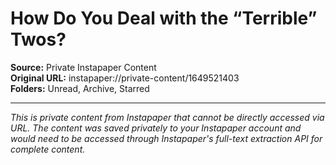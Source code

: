 # How Do You Deal with the “Terrible” Twos?

**Source:** Private Instapaper Content  
**Original URL:** instapaper://private-content/1649521403  
**Folders:** Unread, Archive, Starred  

---

*This is private content from Instapaper that cannot be directly accessed via URL. The content was saved privately to your Instapaper account and would need to be accessed through Instapaper's full-text extraction API for complete content.*